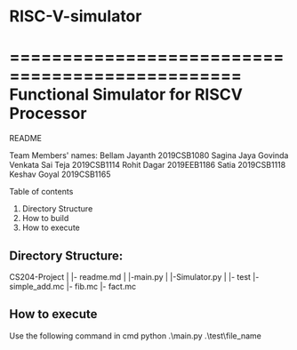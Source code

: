# RISC-V-simulator
================================================
Functional Simulator for RISCV Processor
================================================

README

Team Members' names:
        Bellam Jayanth	                      2019CSB1080
        Sagina Jaya Govinda Venkata Sai Teja	2019CSB1114
        Rohit Dagar	                          2019EEB1186
        Satia	                                2019CSB1118
        Keshav Goyal	                        2019CSB1165

Table of contents
1. Directory Structure
2. How to build
3. How to execute


Directory Structure:
--------------------
CS204-Project
  |
  |- readme.md
  |
  |-main.py
  |
  |-Simulator.py
  |
  |- test
      |- simple_add.mc
      |- fib.mc
      |- fact.mc
      

How to execute
--------------
Use the following command in cmd
python .\main.py .\test\file_name
